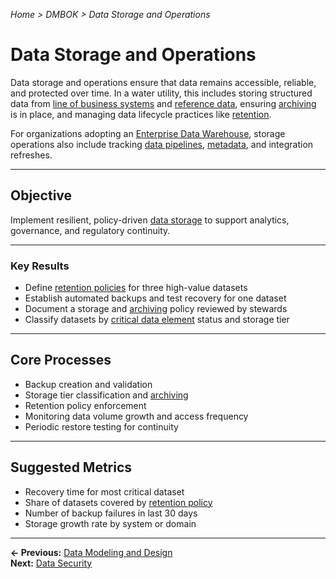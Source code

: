 *Home > DMBOK > Data Storage and Operations*

# Data Storage and Operations

Data storage and operations ensure that data remains accessible, reliable, and protected over time. In a water utility, this includes storing structured data from [line of business systems](../glossary.md#line-of-business-system) and [reference data](../glossary.md#reference-data), ensuring [archiving](../glossary.md#archiving) is in place, and managing data lifecycle practices like [retention](../glossary.md#data-retention-policy).

For organizations adopting an [Enterprise Data Warehouse](../glossary.md#data-warehouse-edw),  storage operations also include tracking [data pipelines](../glossary.md#data-pipeline), [metadata](../glossary.md#metadata), and integration refreshes.

---

## Objective

Implement resilient, policy-driven [data storage](../glossary.md#data-architecture) to support analytics, governance, and regulatory continuity.

---

### Key Results

- Define [retention policies](../glossary.md#data-retention-policy) for three high-value datasets  
- Establish automated backups and test recovery for one dataset  
- Document a storage and [archiving](../glossary.md#archiving) policy reviewed by stewards  
- Classify datasets by [critical data element](../glossary.md#critical-data-element) status and storage tier  

---

## Core Processes

- Backup creation and validation  
- Storage tier classification and [archiving](../glossary.md#archiving)  
- Retention policy enforcement  
- Monitoring data volume growth and access frequency  
- Periodic restore testing for continuity  

---

## Suggested Metrics

- Recovery time for most critical dataset  
- Share of datasets covered by [retention policy](../glossary.md#data-retention-policy)  
- Number of backup failures in last 30 days  
- Storage growth rate by system or domain

---

**← Previous:** [Data Modeling and Design](../03_modeling/index.md)  
**Next:** [Data Security](../05_security/index.md)
